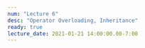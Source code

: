 ```yaml
---
num: "Lecture 6"
desc: "Operator Overloading, Inheritance"
ready: true
lecture_date: 2021-01-21 14:00:00.00-7:00
---
```

